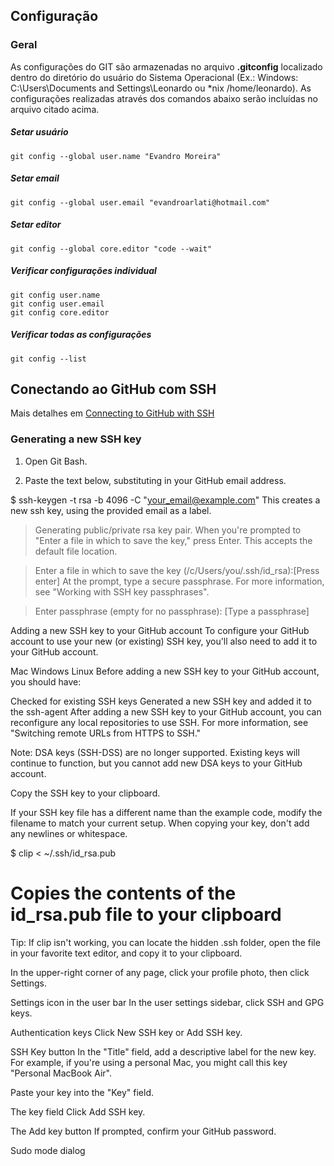 ## Configuração

### Geral

As configurações do GIT são armazenadas no arquivo **.gitconfig** localizado dentro do diretório do usuário do Sistema Operacional (Ex.: Windows: C:\Users\Documents and Settings\Leonardo ou *nix /home/leonardo).
As configurações realizadas através dos comandos abaixo serão incluídas no arquivo citado acima.
##### Setar usuário
	git config --global user.name "Evandro Moreira"
##### Setar email
	git config --global user.email "evandroarlati@hotmail.com"	
##### Setar editor
	git config --global core.editor "code --wait"
##### Verificar configurações individual
	git config user.name
	git config user.email	
	git config core.editor
  ##### Verificar todas as configurações
	git config --list
  


## Conectando ao GitHub com SSH

Mais detalhes em  [Connecting to GitHub with SSH](https://help.github.com/en/github/authenticating-to-github/connecting-to-github-with-ssh)

### Generating a new SSH key
1. Open Git Bash.

2. Paste the text below, substituting in your GitHub email address.

$ ssh-keygen -t rsa -b 4096 -C "your_email@example.com"
This creates a new ssh key, using the provided email as a label.

> Generating public/private rsa key pair.
When you're prompted to "Enter a file in which to save the key," press Enter. This accepts the default file location.

> Enter a file in which to save the key (/c/Users/you/.ssh/id_rsa):[Press enter]
At the prompt, type a secure passphrase. For more information, see "Working with SSH key passphrases".

> Enter passphrase (empty for no passphrase): [Type a passphrase]


Adding a new SSH key to your GitHub account
To configure your GitHub account to use your new (or existing) SSH key, you'll also need to add it to your GitHub account.

Mac
Windows
Linux
Before adding a new SSH key to your GitHub account, you should have:

Checked for existing SSH keys
Generated a new SSH key and added it to the ssh-agent
After adding a new SSH key to your GitHub account, you can reconfigure any local repositories to use SSH. For more information, see "Switching remote URLs from HTTPS to SSH."

Note: DSA keys (SSH-DSS) are no longer supported. Existing keys will continue to function, but you cannot add new DSA keys to your GitHub account.

Copy the SSH key to your clipboard.

If your SSH key file has a different name than the example code, modify the filename to match your current setup. When copying your key, don't add any newlines or whitespace.

$ clip < ~/.ssh/id_rsa.pub
# Copies the contents of the id_rsa.pub file to your clipboard
Tip: If clip isn't working, you can locate the hidden .ssh folder, open the file in your favorite text editor, and copy it to your clipboard.

In the upper-right corner of any page, click your profile photo, then click Settings.

Settings icon in the user bar
In the user settings sidebar, click SSH and GPG keys.

Authentication keys
Click New SSH key or Add SSH key.

SSH Key button
In the "Title" field, add a descriptive label for the new key. For example, if you're using a personal Mac, you might call this key "Personal MacBook Air".

Paste your key into the "Key" field.

The key field
Click Add SSH key.

The Add key button
If prompted, confirm your GitHub password.

Sudo mode dialog
